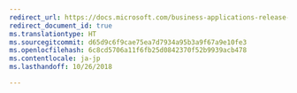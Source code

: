 ```yaml
---
redirect_url: https://docs.microsoft.com/business-applications-release-notes/October18/dynamics365-finance-operations/planned-features
redirect_document_id: true
ms.translationtype: HT
ms.sourcegitcommit: d65d9c6f9cae75ea7d7934a95b3a9f67a9e10fe3
ms.openlocfilehash: 6c8cd5706a11f6fb25d0842370f52b9939acb478
ms.contentlocale: ja-jp
ms.lasthandoff: 10/26/2018

--- 
```




